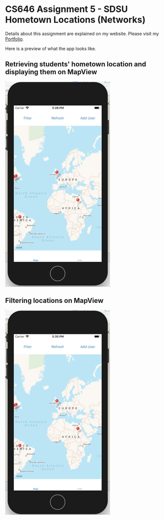 # CS646 Assignment 5 - SDSU Hometown Locations (Networks)

Details about this assignment are explained on my website. Please visit my [Portfolio](https://thucnguyen95.github.io/Portfolio/mobile_applications/CS646/assignment5_details.html).

Here is a preview of what the app looks like.

## Retrieving students' hometown location and displaying them on MapView
![CS646 Assignment 5 MapView Retrieve Locations](../images_readme/CS646_Assignment5_mapview.gif)




## Filtering locations on MapView
![CS646 Assignment 5 MapView Filter Locations](../images_readme/CS646_Assignment5_map_filter.gif)
